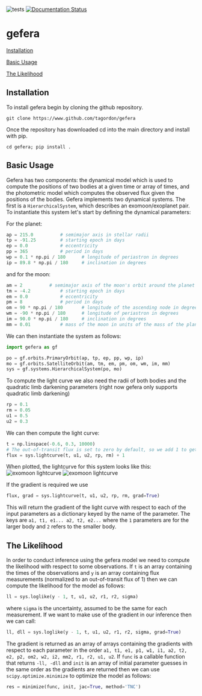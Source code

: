 ![tests](https://github.com/tagordon/gefera/actions/workflows/tests.yml/badge.svg)
[![Documentation Status](https://readthedocs.org/projects/gefera/badge/?version=latest)](https://gefera.readthedocs.io/en/latest/?badge=latest)

# gefera

[Installation](#installation)

[Basic Usage](#basic-usage)

[The Likelihood](#the-likelihood)

## Installation

To install gefera begin by cloning the github repository. 

```
git clone https://www.github.com/tagordon/gefera
```

Once the repository has downloaded cd into the main directory and install with pip.

```
cd gefera; pip install .
``` 
 
## Basic Usage

Gefera has two components: the dynamical model which is used to compute the positions of two bodies at a given time or array of times, and the photometric model which computes the observed flux given the positions of the bodies. Gefera implements two dynamical systems. The first is a `HierarchicalSystem`, which describes an exomoon/exoplanet pair. To instantiate this system let's start by defining the dynamical parameters:

For the planet:

```python
ap = 215.0			# semimajor axis in stellar radii
tp = -91.25			# starting epoch in days
ep = 0.0			# eccentricity 
pp = 365			# period in days
wp = 0.1 * np.pi / 180		# longitude of periastron in degrees
ip = 89.8 * np.pi / 180		# inclination in degrees
```

and for the moon:    

```python
am = 2			# semimajor axis of the moon's orbit around the planet in stellar radii
tm = -4.2			# starting epoch in days
em = 0.0			# eccentricity
pm = 8				# period in days
om = 90 * np.pi / 180		# longitude of the ascending node in degrees
wm = -90 * np.pi / 180		# longitude of periastron in degrees
im = 90.0 * np.pi / 180		# inclination in degrees
mm = 0.01			# mass of the moon in units of the mass of the planet
```

We can then instantiate the system as follows: 

```python
import gefera as gf

po = gf.orbits.PrimaryOrbit(ap, tp, ep, pp, wp, ip)
mo = gf.orbits.SatelliteOrbit(am, tm, em, pm, om, wm, im, mm)
sys = gf.systems.HierarchicalSystem(po, mo)
```

To compute the light curve we also need the radii of both bodies and the quadratic limb darkening parameters (right now gefera only supports quadratic limb darkening)

```python
rp = 0.1
rm = 0.05
u1 = 0.5
u2 = 0.3
```

We can then compute the light curve:

```python
t = np.linspace(-0.6, 0.3, 10000)
# The out-of-transit flux is set to zero by default, so we add 1 to get the normalized flux.
flux = sys.lightcurve(t, u1, u2, rp, rm) + 1
```
When plotted, the lightcurve for this system looks like this:
![exomoon lightcurve](https://github.com/tagordon/gefera/blob/master/notebooks/readme_plot_light.png#gh-light-mode-only)
![exomoon lightcurve](https://github.com/tagordon/gefera/blob/master/notebooks/readme_plot_dark.png#gh-dark-mode-only)

If the gradient is required we use

```python
flux, grad = sys.lightcurve(t, u1, u2, rp, rm, grad=True)
```

This will return the gradient of the light curve with respect to each of the input parameters as a dictionary keyed by the name of the parameter. The keys are `a1, t1, e1... a2, t2, e2...` where the `1` parameters are for the larger body and `2` refers to the smaller body. 

## The Likelihood 

In order to conduct inference using the gefera model we need to compute the likelihood with respect to some observations. If `t` is an array containing the times of the observations and `y` is an array containing flux measurements (normalized to an out-of-transit flux of 1) then we can compute the likelihood for the model as follows:

```python
ll = sys.loglike(y - 1, t, u1, u2, r1, r2, sigma)
``` 

where `sigma` is the uncertainty, assumed to be the same for each measurement. If we want to make use of the gradient in our inference then we can call:

```python
ll, dll = sys.loglike(y - 1, t, u1, u2, r1, r2, sigma, grad=True)
```

The gradient is returned as an array of arrays containing the gradients with respect to each parameter in the order `a1, t1, e1, p1, w1, i1, a2, t2, e2, p2, om2, w2, i2, mm2, r1, r2, u1, u2`. If `func` is a callable function that returns `-ll, -dll` and `init` is an array of initial parameter guesses in the same order as the gradients are returned then we can use `scipy.optimize.minimize` to optimize the model as follows:

```python
res = minimize(func, init, jac=True, method='TNC')
```
